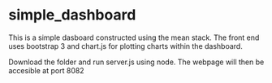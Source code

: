 # simple_dashboard
This is a simple dasboard constructed using the mean stack. The front end uses bootstrap 3 and chart.js for plotting charts within the dashboard.

Download the folder and run server.js using node.
The webpage will then be accesible at port 8082
